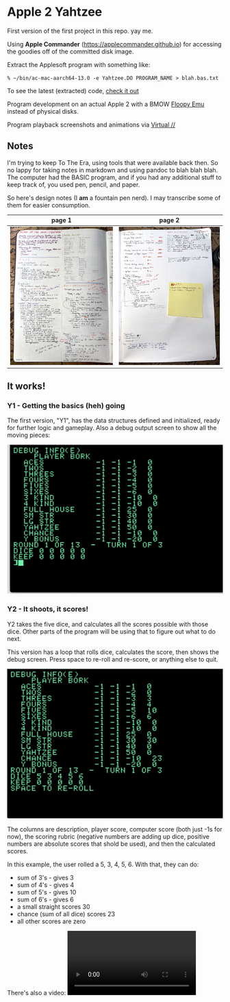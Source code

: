 # Apple 2 Yahtzee

First version of the first project in this repo.  yay me.

Using **Apple Commander** (https://applecommander.github.io) for accessing the goodies off of the committed disk image.

Extract the Applesoft program with something like:

```
% ~/bin/ac-mac-aarch64-13.0 -e Yahtzee.DO PROGRAM_NAME > blah.bas.txt
```

To see the latest (extracted) code, [check it out](yahtzee.bas)

Program development on an actual Apple 2 with a BMOW [Floopy Emu](https://shop.bigmessowires.com/products/floppy-emu-model-c) instead of physical disks.

Program playback screenshots and animations via [Virtual //](https://www.virtualii.com)

## Notes

I'm trying to keep To The Era, using tools that were available back then. So no lappy for taking notes in markdown and using pandoc to blah blah blah.  The computer had the BASIC program, and if you had any additional stuff to keep track of, you used pen, pencil, and paper.

So here's design notes (I **am** a fountain pen nerd).  I may transcribe some of them for easier consumption.  

| page 1 | page 2 |
| ----- | ----- |
| ![](assets/y1-pg1.jpg) | ![](assets/y1-pg2.jpg) |



## It works!

### Y1 - Getting the basics (heh) going

The first version, "Y1", has the data structures defined and initialized, ready for further logic and gameplay.  Also a debug output screen to show all the moving pieces:

![](assets/y1.png)


### Y2 - It shoots, it scores!

Y2 takes the five dice, and calculates all the scores possible with those dice.
Other parts of the program will be using that to figure out what to do next.

This version has a loop that rolls dice, calculates the score, then shows the debug
screen.  Press space to re-roll and re-score, or anything else to quit.

![](assets/y2.png)

The columns are description, player score, computer score (both just -1s for now), the scoring rubric (negative numbers are adding up dice, positive numbers are absolute scores that shold be used), and then the calculated scores.

In this example, the user rolled a 5, 3, 4, 5, 6.  With that, they can do:

* sum of 3's - gives 3
* sum of 4's - gives 4
* sum of 5's - gives 10
* sum of 6's - gives 6
* a small straight scores 30
* chance (sum of all dice) scores 23
* all other scores are zero

There's also a video:  ![](assets/y2.mov)

